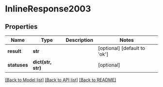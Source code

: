 # InlineResponse2003

## Properties
Name | Type | Description | Notes
------------ | ------------- | ------------- | -------------
**result** | **str** |  | [optional] [default to 'ok']
**statuses** | **dict(str, str)** |  | [optional] 

[[Back to Model list]](../README.md#documentation-for-models) [[Back to API list]](../README.md#documentation-for-api-endpoints) [[Back to README]](../README.md)


